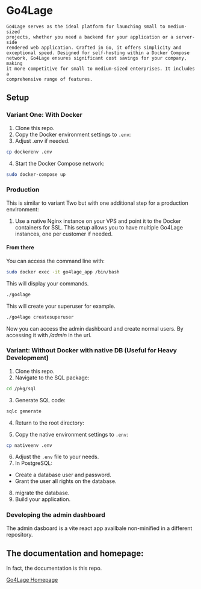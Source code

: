 # Go4Lage

    Go4Lage serves as the ideal platform for launching small to medium-sized
    projects, whether you need a backend for your application or a server-side
    rendered web application. Crafted in Go, it offers simplicity and
    exceptional speed. Designed for self-hosting within a Docker Compose
    network, Go4Lage ensures significant cost savings for your company, making
    it more competitive for small to medium-sized enterprises. It includes a
    comprehensive range of features.

## Setup

### Variant One: With Docker

1. Clone this repo.
2. Copy the Docker environment settings to `.env`:
3. Adjust .env if needed.

```bash
cp dockerenv .env
```

4. Start the Docker Compose network:

```bash
sudo docker-compose up
```

### Production

This is similar to variant Two but with one additional step for a production environment:

1. Use a native Nginx instance on your VPS and point it to the Docker containers for SSL.
   This setup allows you to have multiple Go4Lage instances, one per customer if needed.

#### From there

You can access the command line with:

```bash
sudo docker exec -it go4lage_app /bin/bash
```

This will display your commands.

```bash
./go4lage
```

This will create your superuser for example.

```bash
./go4lage createsuperuser
```

Now you can access the admin dashboard and create normal users. By accessing it with */admin* in the url.

### Variant: Without Docker with native DB (Useful for Heavy Development)

1. Clone this repo.
2. Navigate to the SQL package:

```bash
cd /pkg/sql
```

3. Generate SQL code:

```bash
sqlc generate
```

4. Return to the root directory:

5. Copy the native environment settings to `.env`:

```bash
cp nativeenv .env
```

6. Adjust the `.env` file to your needs.
7. In PostgreSQL:

- Create a database user and password.
- Grant the user all rights on the database.

8. migrate the database.
9. Build your application.

### Developing the admin dashboard

The admin dasboard is a vite react app availbale non-minified in a different repository.

## The documentation and homepage:

In fact, the documentation is this repo.

[Go4Lage Homepage](https://go4lage.com "Go4lage Documentation")

